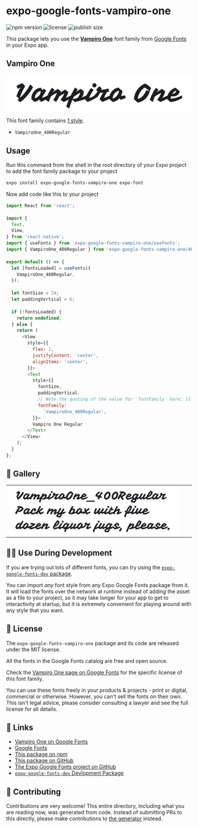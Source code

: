 # expo-google-fonts-vampiro-one

![npm version](https://flat.badgen.net/npm/v/expo-google-fonts-vampiro-one)
![license](https://flat.badgen.net/github/license/expo/google-fonts)
![publish size](https://flat.badgen.net/packagephobia/install/expo-google-fonts-vampiro-one)

This package lets you use the [**Vampiro One**](https://fonts.google.com/specimen/Vampiro+One) font family from [Google Fonts](https://fonts.google.com/) in your Expo app.

## Vampiro One

![Vampiro One](./font-family.png)

This font family contains [1 style](#-gallery).

- `VampiroOne_400Regular`

## Usage

Run this command from the shell in the root directory of your Expo project to add the font family package to your project
```sh
expo install expo-google-fonts-vampiro-one expo-font
```

Now add code like this to your project
```js
import React from 'react';

import {
  Text,
  View,
} from 'react-native';
import { useFonts } from 'expo-google-fonts-vampiro-one/useFonts';
import { VampiroOne_400Regular } from 'expo-google-fonts-vampiro-one/400Regular';

export default () => {
  let [fontsLoaded] = useFonts({
    VampiroOne_400Regular,
  });

  let fontSize = 24;
  let paddingVertical = 6;

  if (!fontsLoaded) {
    return undefined;
  } else {
    return (
      <View
        style={{
          flex: 1,
          justifyContent: 'center',
          alignItems: 'center',
        }}>
        <Text
          style={{
            fontSize,
            paddingVertical,
            // Note the quoting of the value for `fontFamily` here; it expects a string!
            fontFamily:
              'VampiroOne_400Regular',
          }}>
          Vampiro One Regular
        </Text>
      </View>
    );
  }
};

```

## 🔡 Gallery


||||
|-|-|-|
|![VampiroOne_400Regular](.//400Regular/VampiroOne_400Regular.ttf.png)||||


## 👩‍💻 Use During Development

If you are trying out lots of different fonts, you can try using the [`expo-google-fonts-dev` package](https://github.com/freeboub/google-fonts/tree/master/font-packages/dev#readme).

You can import *any* font style from any Expo Google Fonts package from it. It will load the fonts
over the network at runtime instead of adding the asset as a file to your project, so it may take longer
for your app to get to interactivity at startup, but it is extremely convenient
for playing around with any style that you want.

## 📖 License

The `expo-google-fonts-vampiro-one` package and its code are released under the MIT license.

All the fonts in the Google Fonts catalog are free and open source.

Check the [Vampiro One page on Google Fonts](https://fonts.google.com/specimen/Vampiro+One) for the specific license of this font family.

You can use these fonts freely in your products & projects - print or digital, commercial or otherwise. However, you can't sell the fonts on their own. This isn't legal advice, please consider consulting a lawyer and see the full license for all details.

## 🔗 Links

- [Vampiro One on Google Fonts](https://fonts.google.com/specimen/Vampiro+One)
- [Google Fonts](https://fonts.google.com/)
- [This package on npm](https://www.npmjs.com/package/expo-google-fonts-vampiro-one)
- [This package on GitHub](https://github.com/freeboub/google-fonts/tree/master/font-packages/vampiro-one)
- [The Expo Google Fonts project on GitHub](https://github.com/freeboub/google-fonts)
- [`expo-google-fonts-dev` Devlopment Package](https://github.com/freeboub/google-fonts/tree/master/font-packages/dev)

## 🤝 Contributing

Contributions are very welcome! This entire directory, including what you are reading now, was generated from code. Instead of submitting PRs to this directly, please make contributions to [the generator](https://github.com/freeboub/google-fonts/tree/master/packages/generator) instead.
